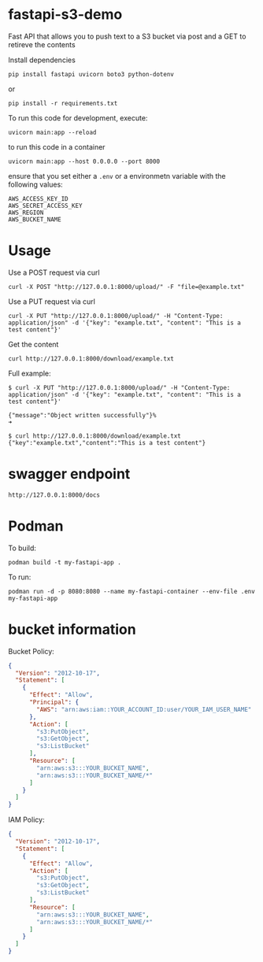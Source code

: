# fastapi-s3-demo
Fast API that allows you to push text to a S3 bucket via post and a GET to retireve the contents



Install dependencies
```
pip install fastapi uvicorn boto3 python-dotenv
```
or
```
pip install -r requirements.txt
```

To run this code for development, execute:
```
uvicorn main:app --reload
```

to run this code in a container
```
uvicorn main:app --host 0.0.0.0 --port 8000
```

ensure that you set either a `.env` or a environmetn variable with the following values:
```
AWS_ACCESS_KEY_ID
AWS_SECRET_ACCESS_KEY
AWS_REGION
AWS_BUCKET_NAME
```


# Usage

Use a POST request via curl
```
curl -X POST "http://127.0.0.1:8000/upload/" -F "file=@example.txt"
```

Use a PUT request via curl
```
curl -X PUT "http://127.0.0.1:8000/upload/" -H "Content-Type: application/json" -d '{"key": "example.txt", "content": "This is a test content"}'
```

Get the content
```
curl http://127.0.0.1:8000/download/example.txt
```


Full example:
```
$ curl -X PUT "http://127.0.0.1:8000/upload/" -H "Content-Type: application/json" -d '{"key": "example.txt", "content": "This is a test content"}'           

{"message":"Object written successfully"}%                                                                                                                               ➜  

$ curl http://127.0.0.1:8000/download/example.txt
{"key":"example.txt","content":"This is a test content"}

```


# swagger endpoint
```
http://127.0.0.1:8000/docs
```


# Podman

To build:
```
podman build -t my-fastapi-app .
```

To run:
```
podman run -d -p 8080:8080 --name my-fastapi-container --env-file .env my-fastapi-app
```

# bucket information

Bucket Policy:

```json
{
  "Version": "2012-10-17",
  "Statement": [
    {
      "Effect": "Allow",
      "Principal": {
        "AWS": "arn:aws:iam::YOUR_ACCOUNT_ID:user/YOUR_IAM_USER_NAME"
      },
      "Action": [
        "s3:PutObject",
        "s3:GetObject",
        "s3:ListBucket"
      ],
      "Resource": [
        "arn:aws:s3:::YOUR_BUCKET_NAME",
        "arn:aws:s3:::YOUR_BUCKET_NAME/*"
      ]
    }
  ]
}
```

IAM Policy:

```json
{
  "Version": "2012-10-17",
  "Statement": [
    {
      "Effect": "Allow",
      "Action": [
        "s3:PutObject",
        "s3:GetObject",
        "s3:ListBucket"
      ],
      "Resource": [
        "arn:aws:s3:::YOUR_BUCKET_NAME",
        "arn:aws:s3:::YOUR_BUCKET_NAME/*"
      ]
    }
  ]
}
```


